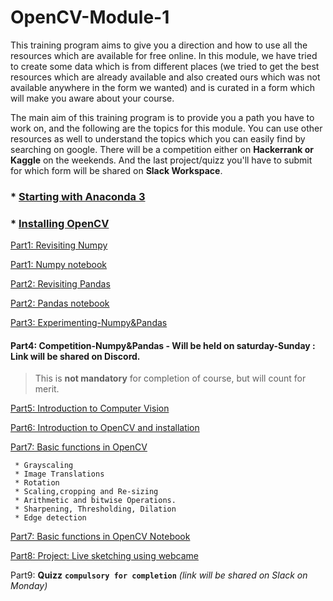 # OpenCV-Module-1

This training program aims to give you a direction and how to use all the resources which are available for free online. In this module, we have tried to create some data which is from different places (we tried to get the best resources which are already available and also created ours which was not available anywhere in the form we wanted) and is curated in a form which will make you aware about your course.

The main aim of this training program is to provide you a path you have to work on, and the following are the topics for this module. You can use other resources as well to understand the topics which you can easily find by searching on google. There will be a competition either on **Hackerrank or Kaggle** on the weekends. And the last project/quizz you'll have to submit for which form will be shared on **Slack Workspace**.

### * <a href="https://www.youtube.com/watch?v=Q-iC4VaW8ZA" target="_blank">Starting with Anaconda 3<a>
### * <a href="https://www.youtube.com/watch?v=O8g_6sVHwEc" target="_blank">Installing OpenCV<a>


[Part1: Revisiting Numpy](Part1.md)

[Part1: Numpy notebook](Part1.ipynb)

[Part2: Revisiting Pandas](part2.md)

[Part2: Pandas notebook](part2.ipynb)

<a href="https://github.com/DevIncept/OpenCV/tree/master/Part%20-%203" target="_blank">Part3: Experimenting-Numpy&Pandas</a>

#### Part4: Competition-Numpy&Pandas - Will be held on saturday-Sunday : Link will be shared on Discord.
> This is **not mandatory** for completion of course, but will count for merit. 
     

[Part5: Introduction to Computer Vision](part5.md)

[Part6: Introduction to OpenCV and installation](part6.md)

[Part7: Basic functions in OpenCV](part7.md)

     * Grayscaling
     * Image Translations
     * Rotation
     * Scaling,cropping and Re-sizing
     * Arithmetic and bitwise Operations.
     * Sharpening, Thresholding, Dilation
     * Edge detection

[Part7: Basic functions in OpenCV Notebook](https://github.com/Learn-Write-Repeat/Open-contributions/blob/master/Chirag_OpenCV_BasicFunctionsInOpenCV.ipynb)

[Part8: Project: Live sketching using webcame](https://github.com/Learn-Write-Repeat/Contribution-program/blob/master/intern-basics/Part-5%20Simplesketchapp.md)

Part9: **Quizz** **`compulsory for completion`** *(link will be shared on Slack on Monday)* 
